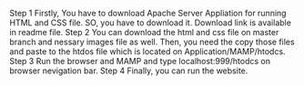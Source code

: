 Step 1
Firstly, You have to download Apache Server Appliation for running HTML and CSS file. SO, you have to download it. Download link is available in readme file.
Step 2
You can download the html and css file on master branch and nessary images file as well. Then, you need the copy those files and paste to the htdos file which is located on Application/MAMP/htodcs.
Step 3
Run the browser and MAMP and type localhost:999/htodcs on browser nevigation bar.
Step 4
Finally, you can run the website.
